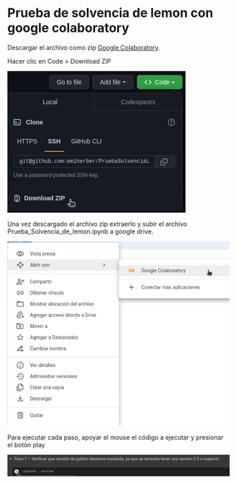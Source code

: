 # Prueba de solvencia de lemon con google colaboratory

Descargar el archivo como zip [Google Colaboratory](https://github.com/emiherber/PruebaSolvenciaLemon).

Hacer clic en Code > Download ZIP

![Captura desde 2023-02-09 00-37-52.png](Captura%20desde%202023-02-09%2000-37-52.png)

Una vez descargado el archivo zip extraerlo y subir el archivo Prueba_Solvencia_de_lemon.ipynb a google drive.

![Captura desde 2023-02-09 00-47-04.png](Captura%20desde%202023-02-09%2000-47-04.png)

Para ejecutar cada paso, apoyar el mouse el código a ejecutar y presionar el botón play

![Captura desde 2023-02-09 00-47-04.png](Captura%20desde%202023-02-09%2000-49-53.png)
